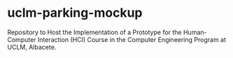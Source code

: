 # uclm-parking-mockup
Repository to Host the Implementation of a Prototype for the Human-Computer Interaction (HCI) Course in the Computer Engineering Program at UCLM, Albacete.

